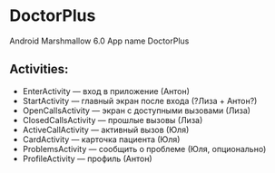 # DoctorPlus

Android Marshmallow 6.0
App name DoctorPlus

## Activities:

* EnterActivity — вход в приложение (Антон)
* StartActivity — главный экран после входа (?Лиза + Антон?)
* OpenCallsActivity — экран с доступными вызовами (Лиза)
* ClosedCallsActivity — прошлые вызовы (Лиза)
* ActiveCallActivity — активный вызов (Юля)
* CardActivity — карточка пациента (Юля)
* ProblemsActivity — сообщить о проблеме (Юля, опционально)
* ProfileActivity — профиль (Антон)